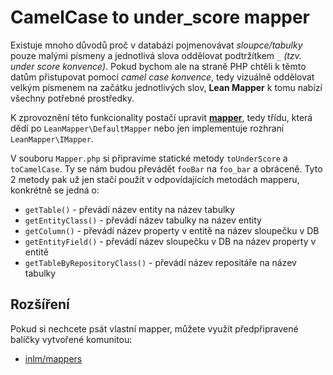 
# CamelCase to under_score mapper

Existuje mnoho důvodů proč v databázi pojmenovávat *sloupce/tabulky* pouze malými písmeny a jednotlivá slova oddělovat podtržítkem `_` *(tzv. under score konvence)*. Pokud bychom ale na straně PHP chtěli k těmto datům přistupovat pomocí *camel case konvence*, tedy vizuálně oddělovat velkým písmenem na začátku jednotlivých slov, **Lean Mapper** k tomu nabízí všechny potřebné prostředky.

K zprovoznění této funkcionality postačí upravit [**mapper**](http://leanmapper.com/cs/docs/mapper/), tedy třídu, která dědí po `LeanMapper\DefaultMapper` nebo jen implementuje rozhraní `LeanMapper\IMapper`.

V souboru `Mapper.php` si připravíme statické metody `toUnderScore` a `toCamelCase`. Ty se nám budou převádět `fooBar` na `foo_bar` a obráceně. Tyto 2 metody pak už jen stačí použít v odpovídajících metodách mapperu, konkrétně se jedná o:

* `getTable()` - převádí název entity na název tabulky
* `getEntityClass()` - převádí název tabulky na název entity
* `getColumn()` - převádí název property v entitě na název sloupečku v DB
* `getEntityField()` - převádí název sloupečku v DB na název property v entitě
* `getTableByRepositoryClass()` - převádí název repositáře na název tabulky


## Rozšíření

Pokud si nechcete psát vlastní mapper, můžete využít předpřipravené balíčky vytvořené komunitou:

* [inlm/mappers](https://github.com/inlm/mappers)
